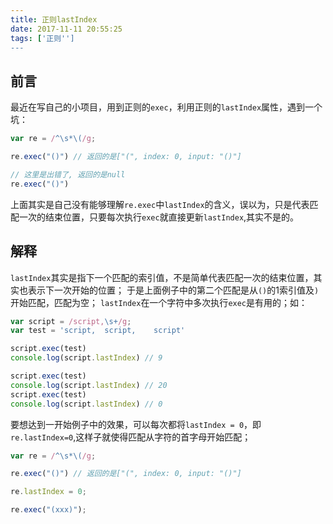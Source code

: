 ```yaml
---
title: 正则lastIndex
date: 2017-11-11 20:55:25
tags: ['正则'']
---
```

## 前言
最近在写自己的小项目，用到正则的`exec`，利用正则的`lastIndex`属性，遇到一个坑：

```javascript
var re = /^\s*\(/g;

re.exec("()") // 返回的是["(", index: 0, input: "()"]

// 这里是出错了, 返回的是null
re.exec("()")
```
上面其实是自己没有能够理解`re.exec`中`lastIndex`的含义，误以为，只是代表匹配一次的结束位置，只要每次执行`exec`就直接更新`lastIndex`,其实不是的。

## 解释
`lastIndex`其实是指下一个匹配的索引值，不是简单代表匹配一次的结束位置，其实也表示下一次开始的位置；
于是上面例子中的第二个匹配是从`()`的1索引值及`)`开始匹配，匹配为空；
`lastIndex`在一个字符中多次执行`exec`是有用的；如：
```javascript
var script = /script,\s+/g;
var test = 'script,  script,    script'

script.exec(test)
console.log(script.lastIndex) // 9

script.exec(test)
console.log(script.lastIndex) // 20
script.exec(test)
console.log(script.lastIndex) // 0

```

要想达到一开始例子中的效果，可以每次都将`lastIndex = 0`，即`re.lastIndex=0`,这样子就使得匹配从字符的首字母开始匹配；

```javascript
var re = /^\s*\(/g;

re.exec("()") // 返回的是["(", index: 0, input: "()"]

re.lastIndex = 0;

re.exec("(xxx)");
```